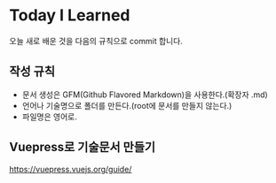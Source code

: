 # Today I Learned

오늘 새로 배운 것을 다음의 규칙으로 commit 합니다.

## 작성 규칙

- 문서 생성은 GFM(Github Flavored Markdown)을 사용한다.(확장자 .md)
- 언어나 기술명으로 폴더를 만든다.(root에 문서를 만들지 않는다.)
- 파일명은 영어로.

## Vuepress로 기술문서 만들기

https://vuepress.vuejs.org/guide/
